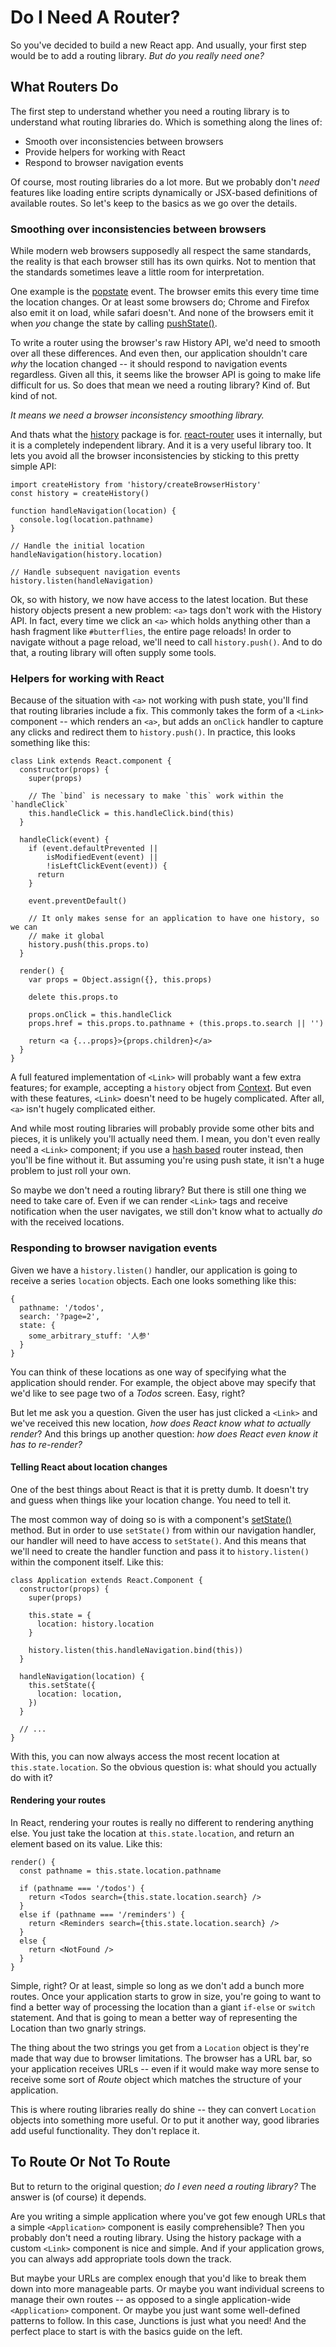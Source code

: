 # Do I Need A Router?

So you've decided to build a new React app. And usually, your first step would be to add a routing library. *But do you really need one?*

<!--more-->

## What Routers Do

The first step to understand whether you need a routing library is to understand what routing libraries do. Which is something along the lines of:

- Smooth over inconsistencies between browsers
- Provide helpers for working with React
- Respond to browser navigation events

Of course, most routing libraries do a lot more. But we probably don't *need* features like loading entire scripts dynamically or JSX-based definitions of available routes. So let's keep to the basics as we go over the details.

### Smoothing over inconsistencies between browsers

While modern web browsers supposedly all respect the same standards, the reality is that each browser still has its own quirks. Not to mention that the standards sometimes leave a little room for interpretation.

One example is the [popstate](https://developer.mozilla.org/en-US/docs/Web/Events/popstate) event. The browser emits this every time time the location changes. Or at least some browsers do; Chrome and Firefox also emit it on load, while safari doesn't. And none of the browsers emit it when *you* change the state by calling [pushState()](https://developer.mozilla.org/en-US/docs/Web/API/History_API#The_pushState()_method).

To write a router using the browser's raw History API, we'd need to smooth over all these differences. And even then, our application shouldn't care *why* the location changed -- it should respond to navigation events regardless. Given all this, it seems like the browser API is going to make life difficult for us. So does that mean we need a routing library? Kind of. But kind of not.

*It means we need a browser inconsistency smoothing library.*

And thats what the [history](https://github.com/mjackson/history) package is for. [react-router](https://github.com/ReactTraining/react-router) uses it internally, but it is a completely independent library. And it is a very useful library too. It lets you avoid all the browser inconsistencies by sticking to this pretty simple API:

    import createHistory from 'history/createBrowserHistory'
    const history = createHistory()

    function handleNavigation(location) {
      console.log(location.pathname)
    }

    // Handle the initial location
    handleNavigation(history.location)

    // Handle subsequent navigation events
    history.listen(handleNavigation)

Ok, so with history, we now have access to the latest location. But these history objects present a new problem: `<a>` tags don't work with the History API. In fact, every time we click an `<a>` which holds anything other than a hash fragment like `#butterflies`, the entire page reloads! In order to navigate without a page reload, we'll need to call `history.push()`. And to do that, a routing library will often supply some tools.

### Helpers for working with React

Because of the situation with `<a>` not working with push state, you'll find that routing libraries include a fix. This commonly takes the form of a `<Link>` component -- which renders an `<a>`, but adds an `onClick` handler to capture any clicks and redirect them to `history.push()`. In practice, this looks something like this:

    class Link extends React.component {
      constructor(props) {
        super(props)

        // The `bind` is necessary to make `this` work within the `handleClick`  
        this.handleClick = this.handleClick.bind(this)
      }

      handleClick(event) {
        if (event.defaultPrevented ||
            isModifiedEvent(event) ||
            !isLeftClickEvent(event)) {
          return
        }

        event.preventDefault()

        // It only makes sense for an application to have one history, so we can
        // make it global
        history.push(this.props.to)
      }

      render() {
        var props = Object.assign({}, this.props)

        delete this.props.to
        
        props.onClick = this.handleClick
        props.href = this.props.to.pathname + (this.props.to.search || '')

        return <a {...props}>{props.children}</a>
      }
    }

A full featured implementation of `<Link>` will probably want a few extra features; for example, accepting a `history` object from [Context](https://facebook.github.io/react/docs/context.html). But even with these features, `<Link>` doesn't need to be hugely complicated. After all, `<a>` isn't hugely complicated either.

And while most routing libraries will probably provide some other bits and pieces, it is unlikely you'll actually need them. I mean, you don't even really need a `<Link>` component; if you use a [hash based](http://jamesknelson.com/push-state-vs-hash-based-routing-with-react-js/) router instead, then you'll be fine without it. But assuming you're using push state, it isn't a huge problem to just roll your own.

So maybe we don't need a routing library? But there is still one thing we need to take care of. Even if we can render `<Link>` tags and receive notification when the user navigates, we still don't know what to actually *do* with the received locations.

### Responding to browser navigation events

Given we have a `history.listen()` handler, our application is going to receive a series `location` objects. Each one looks something like this:

    {
      pathname: '/todos',
      search: '?page=2',
      state: {
        some_arbitrary_stuff: '人参'
      }
    }

You can think of these locations as one way of specifying what the application should render. For example, the object above may specify that we'd like to see page two of a *Todos* screen. Easy, right?

But let me ask you a question. Given the user has just clicked a `<Link>` and we've received this new location, *how does React know what to actually render*? And this brings up another question: *how does React even know it has to re-render?*

#### Telling React about location changes

One of the best things about React is that it is pretty dumb. It doesn't try and guess when things like your location change. You need to tell it.

The most common way of doing so is with a component's [setState()](https://facebook.github.io/react/docs/react-component.html#setstate) method. But in order to use `setState()` from within our navigation handler, our handler will need to have access to `setState()`. And this means that we'll need to create the handler function and pass it to `history.listen()` within the component itself. Like this:

    class Application extends React.Component {
      constructor(props) {
        super(props)

        this.state = {
          location: history.location
        }

        history.listen(this.handleNavigation.bind(this))
      }

      handleNavigation(location) {
        this.setState({
          location: location,
        })
      }

      // ...
    }

With this, you can now always access the most recent location at `this.state.location`. So the obvious question is: what should you actually do with it?

#### Rendering your routes

In React, rendering your routes is really no different to rendering anything else. You just take the location at `this.state.location`, and return an element based on its value. Like this:

    render() {
      const pathname = this.state.location.pathname

      if (pathname === '/todos') {
        return <Todos search={this.state.location.search} />
      }
      else if (pathname === '/reminders') {
        return <Reminders search={this.state.location.search} />
      }
      else {
        return <NotFound />
      }
    }

Simple, right? Or at least, simple so long as we don't add a bunch more routes. Once your application starts to grow in size, you're going to want to find a better way of processing the location than a giant `if-else` or `switch` statement. And that is going to mean a better way of representing the Location than two gnarly strings.

The thing about the two strings you get from a `Location` object is they're made that way due to browser limitations. The browser has a URL bar, so your application receives URLs -- even if it would make way more sense to receive some sort of *Route* object which matches the structure of your application.

This is where routing libraries really do shine -- they can convert `Location` objects into something more useful. Or to put it another way, good libraries add useful functionality. They don't replace it.

## To Route Or Not To Route

But to return to the original question; *do I even need a routing library?* The answer is (of course) it depends.

Are you writing a simple application where you've got few enough URLs that a simple `<Application>` component is easily comprehensible? Then you probably don't need a routing library. Using the history package with a custom `<Link>` component is nice and simple. And if your application grows, you can always add appropriate tools down the track.

But maybe your URLs are complex enough that you'd like to break them down into more manageable parts. Or maybe you want individual screens to manage their own routes -- as opposed to a single application-wide `<Application>` component. Or maybe you just want some well-defined patterns to follow. In this case, Junctions is just what you need! And the perfect place to start is with the basics guide on the left.

